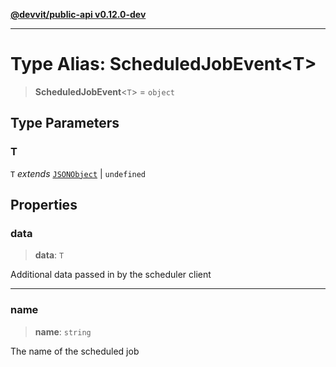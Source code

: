 [**@devvit/public-api v0.12.0-dev**](../README.md)

---

# Type Alias: ScheduledJobEvent\<T\>

> **ScheduledJobEvent**\<`T`\> = `object`

## Type Parameters

### T

`T` _extends_ [`JSONObject`](JSONObject.md) \| `undefined`

## Properties

<a id="data"></a>

### data

> **data**: `T`

Additional data passed in by the scheduler client

---

<a id="name"></a>

### name

> **name**: `string`

The name of the scheduled job
